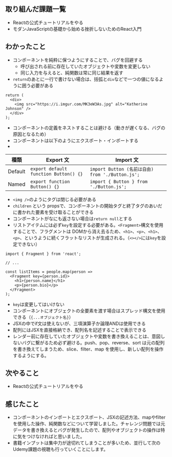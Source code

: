 ## 取り組んだ課題一覧
- Reactの公式チュートリアルをやる
- モダンJavaScriptの基礎から始める挫折しないためのReact入門
	
## わかったこと

- コンポーネントを純粋に保つようにすることで、バグを回避する
	- 呼び出される前に存在していたオブジェクトや変数を変更しない
	- 同じ入力を与えると、純関数は常に同じ結果を返す
- `return`のあとに一行で書けない場合は、括弧と`div`などで一つの値になるように囲う必要がある
```
return (
  <div>
    <img src="https://i.imgur.com/MK3eW3As.jpg" alt="Katherine Johnson" />
  </div>
);
```
- コンポーネントの定義をネストすることは避ける（動きが遅くなる、バグの原因となるため）
- コンポーネントは以下のようにエクスポート・インポートする
- 
| 種類     | Export 文                         | Import 文                                   |
|----------|-----------------------------------|---------------------------------------------|
| Default  | `export default function Button() {}` | `import Button (名前は自由) from './Button.js';` |
| Named    | `export function Button() {}`        | `import { Button } from './Button.js';`        |


- `<img />`のようにタグは閉じる必要がある
- `children` という propsで、コンポーネントの開始タグと終了タグのあいだに書かれた要素を受け取ることができる
- コンポーネントがなにも返さない場合は`return null`とする
- リストアイテムには必ず`key`を設定する必要がある。`<Fragment>`構文を使用することで、フラグメントは DOMから消え去るため、`<h1>`、`<p>`、`<h1>`、`<p>`、というように続くフラットなリストが生成される。（`<></>`には`key`を設定できない）
```
import { Fragment } from 'react';

// ...

const listItems = people.map(person =>
  <Fragment key={person.id}>
    <h1>{person.name}</h1>
    <p>{person.bio}</p>
  </Fragment>
);
```
- `key`は変更してはいけない
- コンポーネントにオブジェクトの全要素を渡す場合はスプレッド構文を使用できる（`{...オブジェクト名}`）
- JSXの中でif文は使えないが、三項演算子か論理ANDは使用できる
- 配列にはJSXを直接格納でき、配列名を記述することで表示できる
- レンダー前に存在していたオブジェクトや変数を書き換えることは、意図しないバグに繋がるため必ず避ける。push、pop、reverse、sort は元の配列を書き換えてしまうため、slice、filter、map を使用し、新しい配列を操作するようにする。




## 次やること
- Reactの公式チュートリアルをやる


## 感じたこと
- コンポーネントのインポートとエクスポート、JSXの記述方法、mapやfilterを使用した操作、純関数などについて学習しました。チャレンジ問題では元データを書き換えるとバグが発生したので、配列やオブジェクトの操作は特に気をつけなければと思いました。
- 書籍インプットは集中力が途切れてしまうことが多いため、並行して次のUdemy課題の視聴も行っていくことにします。
